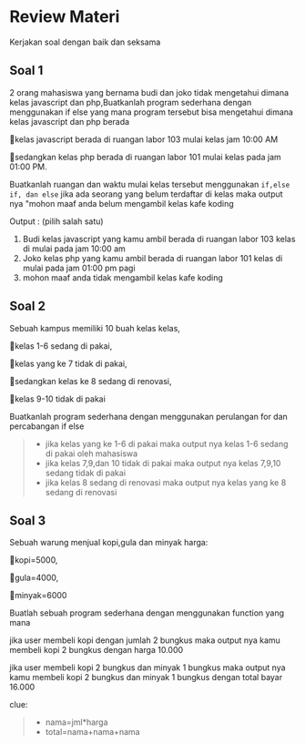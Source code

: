 # Review Materi

Kerjakan soal dengan baik dan seksama

## Soal 1

2 orang mahasiswa yang bernama budi dan joko tidak mengetahui dimana kelas javascript dan php,Buatkanlah program sederhana dengan menggunakan if else yang mana program tersebut bisa mengetahui dimana kelas javascript dan php berada

🔹kelas javascript berada di ruangan labor 103 mulai kelas jam 10:00 AM

🔹sedangkan kelas php berada di ruangan labor 101 mulai kelas pada jam 01:00 PM.

Buatkanlah ruangan dan waktu mulai kelas tersebut menggunakan `if,else if, dan else`
jika ada seorang yang belum terdaftar di kelas maka output nya "mohon maaf anda belum mengambil kelas kafe koding

Output : (pilih salah satu)

1. Budi kelas javascript yang kamu ambil berada di ruangan labor 103 kelas di mulai pada jam 10:00 am
2. Joko kelas php yang kamu ambil berada di ruangan labor 101 kelas di mulai pada jam 01:00 pm pagi
3. mohon maaf anda tidak mengambil kelas kafe koding

## Soal 2

Sebuah kampus memiliki 10 buah kelas kelas,

🔹kelas 1-6 sedang di pakai,

🔹kelas yang ke 7 tidak di pakai,

🔹sedangkan kelas ke 8 sedang di renovasi,

🔹kelas 9-10 tidak di pakai

Buatkanlah program sederhana dengan menggunakan perulangan for dan percabangan if else

> - jika kelas yang ke 1-6 di pakai maka output nya kelas 1-6 sedang di pakai oleh mahasiswa
> - jika kelas 7,9,dan 10 tidak di pakai maka output nya kelas 7,9,10 sedang tidak di pakai
> - jika kelas 8 sedang di renovasi maka output nya kelas yang ke 8 sedang di renovasi

## Soal 3

Sebuah warung menjual kopi,gula dan minyak
harga:

🔹kopi=5000,

🔹gula=4000,

🔹minyak=6000

Buatlah sebuah program sederhana dengan menggunakan function yang mana

jika user membeli kopi dengan jumlah 2 bungkus maka output nya kamu membeli kopi 2 bungkus dengan harga 10.000

jika user membeli kopi 2 bungkus dan minyak 1 bungkus maka output nya kamu membeli kopi 2 bungkus dan minyak 1 bungkus dengan total bayar 16.000

clue:

> - nama=jml\*harga
> - total=nama+nama+nama
